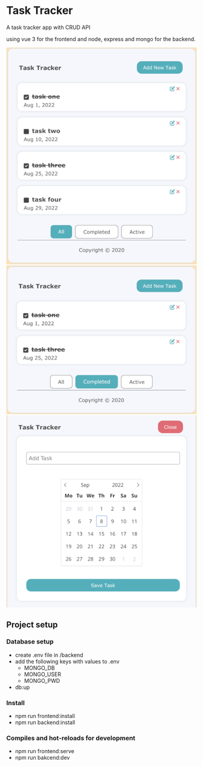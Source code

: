 # Task Tracker
A task tracker app with CRUD API

using vue 3 for the frontend and node, express and mongo for the backend.

![main app](./screenshots/Screenshot_all.png "main")
![completed tasks](./screenshots/Screenshot_completed.png "completed")
![add new task](./screenshots/Screenshot_add.png "add")

## Project setup

### Database setup
- create .env file in /backend
- add the following keys with values to .env
	- MONGO_DB 
	- MONGO_USER
	- MONGO_PWD
- db:up

### Install
- npm run frontend:install
- npm run backend:install

### Compiles and hot-reloads for development
- npm run frontend:serve
- npm run bakcend:dev
